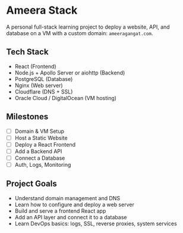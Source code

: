 # Ameera Stack

A personal full-stack learning project to deploy a website, API, and database on a VM with a custom domain: `ameeragangat.com`.

## Tech Stack

- React (Frontend)
- Node.js + Apollo Server or aiohttp (Backend)
- PostgreSQL (Database)
- Nginx (Web server)
- Cloudflare (DNS + SSL)
- Oracle Cloud / DigitalOcean (VM hosting)

## Milestones

- [ ] Domain & VM Setup
- [ ] Host a Static Website
- [ ] Deploy a React Frontend
- [ ] Add a Backend API
- [ ] Connect a Database
- [ ] Auth, Logs, Monitoring

## Project Goals

- Understand domain management and DNS
- Learn how to configure and deploy a web server
- Build and serve a frontend React app
- Add an API layer and connect it to a database
- Learn DevOps basics: logs, SSL, reverse proxies, system services
